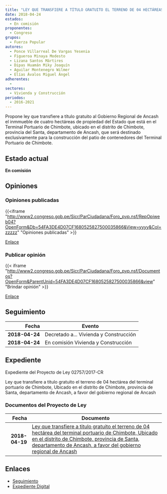```yaml
---
title: "LEY QUE TRANSFIERE A TÍTULO GRATUITO EL TERRENO DE 04 HECTÁREAS DEL TERMINAL PORTUARIO DE CHIMBOTE, UBICADO EN EL DISTRITO DE CHIMBOTE, PROVINCIA DEL SANTA, DEPARTAMENTO DE ANCASH, A FAVOR DEL GOBIERNO REGIONAL DE ANCASH"
date: 2018-04-24
estados: 
  - En comisión
proponentes: 
  - Congreso
grupos: 
  - Fuerza Popular
autores: 
  - Ponce Villarreal De Vargas Yesenia
  - Figueroa Minaya Modesto
  - Lizana Santos Mártires
  - Dipas Huamán Miky Joaquín
  - Aguilar Montenegro Wilmer
  - Elías Ávalos Miguel Ángel
adherentes: 
  - 
sectores: 
  - Vivienda y Construcción
periodos: 
  - 2016-2021
---
```


Propone ley que transfiere a título gratuito al Gobierno Regional de Ancash el inmmueble de cuatro hectáreas de propiedad del Estado que está en el Terminal Portuario de Chimbote, ubicado en el distrito de Chimbote, provincia del Santa, departamento de Ancash, que será destinado exclusivamente para la construcción del patio de contenedores del Terminal Portuario de Chimbote.


## Estado actual

**En comisión**

## Opiniones

### Opiniones publicadas

{{<iframe "http://www2.congreso.gob.pe/Sicr/ParCiudadana/Foro_pvp.nsf/RepOpiweb04?OpenForm&Db=54FA3DE4D07CF1680525827500035866&View=yyyy&Col=zzzzz" "Opiniones publicadas" >}}

[Enlace](http://www2.congreso.gob.pe/Sicr/ParCiudadana/Foro_pvp.nsf/RepOpiweb04?OpenForm&Db=54FA3DE4D07CF1680525827500035866&View=yyyy&Col=zzzzz)
### Publicar opinión

{{< iframe "http://www2.congreso.gob.pe/Sicr/ParCiudadana/Foro_pvp.nsf/Documentos?OpenForm&ParentUnid=54FA3DE4D07CF1680525827500035866&view" "Brindar opinión" >}}

[Enlace](http://www2.congreso.gob.pe/Sicr/ParCiudadana/Foro_pvp.nsf/Documentos?OpenForm&ParentUnid=54FA3DE4D07CF1680525827500035866&view)

## Seguimiento

| Fecha | Evento |
|------:|--------|
| **2018-04-24** | Decretado a... Vivienda y Construcción|
| **2018-04-24** | En comisión Vivienda y Construcción|


## Expediente

Expediente del Proyecto de Ley 02757/2017-CR

Ley que transfiere a titulo gratuito el terreno de 04 hectárea del terminal portuario de Chimbote, Ubicado en el distrito de Chimbote, provincia de Santa, departamento de Ancash, a favor del gobierno regional de Ancash


### Documentos del Proyecto de Ley

| Fecha | Documento |
|------:|--------|
| **2018-04-19** | [Ley que transfiere a titulo gratuito el terreno de 04 hectárea del terminal portuario de Chimbote, Ubicado en el distrito de Chimbote, provincia de Santa, departamento de Ancash, a favor del gobierno regional de Ancash](http://www.leyes.congreso.gob.pe/Documentos/2016_2021/Proyectos_de_Ley_y_de_Resoluciones_Legislativas/PL0275720180419.pdf) |

## Enlaces 

- [Seguimiento](http://www2.congreso.gob.pe/Sicr/TraDocEstProc/CLProLey2016.nsf/f7fff46988ca05b1052578e100829cc7/eff4a6a3806e1d8005258275005fd743?OpenDocument)
- [Expediente Digital](http://www2.congreso.gob.pe/Sicr/TraDocEstProc/CLProLey2016.nsf/f7fff46988ca05b1052578e100829cc7/eff4a6a3806e1d8005258275005fd743?OpenDocument&Click=05257FB7005EB655.eb71d0cf91d8294e05256cdf006b5706/$Body/0.1C6C)
